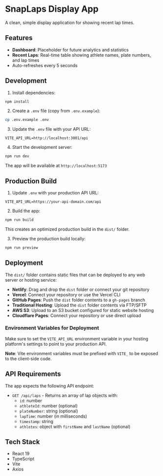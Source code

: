 # SnapLaps Display App

A clean, simple display application for showing recent lap times.

## Features

- **Dashboard**: Placeholder for future analytics and statistics
- **Recent Laps**: Real-time table showing athlete names, plate numbers, and lap times
- Auto-refreshes every 5 seconds

## Development

1. Install dependencies:
```bash
npm install
```

2. Create a `.env` file (copy from `.env.example`):
```bash
cp .env.example .env
```

3. Update the `.env` file with your API URL:
```
VITE_API_URL=http://localhost:3001/api
```

4. Start the development server:
```bash
npm run dev
```

The app will be available at `http://localhost:5173`

## Production Build

1. Update `.env` with your production API URL:
```
VITE_API_URL=https://your-api-domain.com/api
```

2. Build the app:
```bash
npm run build
```

This creates an optimized production build in the `dist/` folder.

3. Preview the production build locally:
```bash
npm run preview
```

## Deployment

The `dist/` folder contains static files that can be deployed to any web server or hosting service:

- **Netlify**: Drag and drop the `dist` folder or connect your git repository
- **Vercel**: Connect your repository or use the Vercel CLI
- **GitHub Pages**: Push the `dist` folder contents to a `gh-pages` branch
- **Traditional Hosting**: Upload the `dist` folder contents via FTP/SFTP
- **AWS S3**: Upload to an S3 bucket configured for static website hosting
- **Cloudflare Pages**: Connect your repository or use direct upload

### Environment Variables for Deployment

Make sure to set the `VITE_API_URL` environment variable in your hosting platform's settings to point to your production API.

**Note**: Vite environment variables must be prefixed with `VITE_` to be exposed to the client-side code.

## API Requirements

The app expects the following API endpoint:

- `GET /api/laps` - Returns an array of lap objects with:
  - `id`: number
  - `athleteId`: number (optional)
  - `plateNumber`: string (optional)
  - `lapTime`: number (in milliseconds)
  - `timestamp`: string
  - `athletes`: object with `firstName` and `lastName` (optional)

## Tech Stack

- React 19
- TypeScript
- Vite
- Axios
